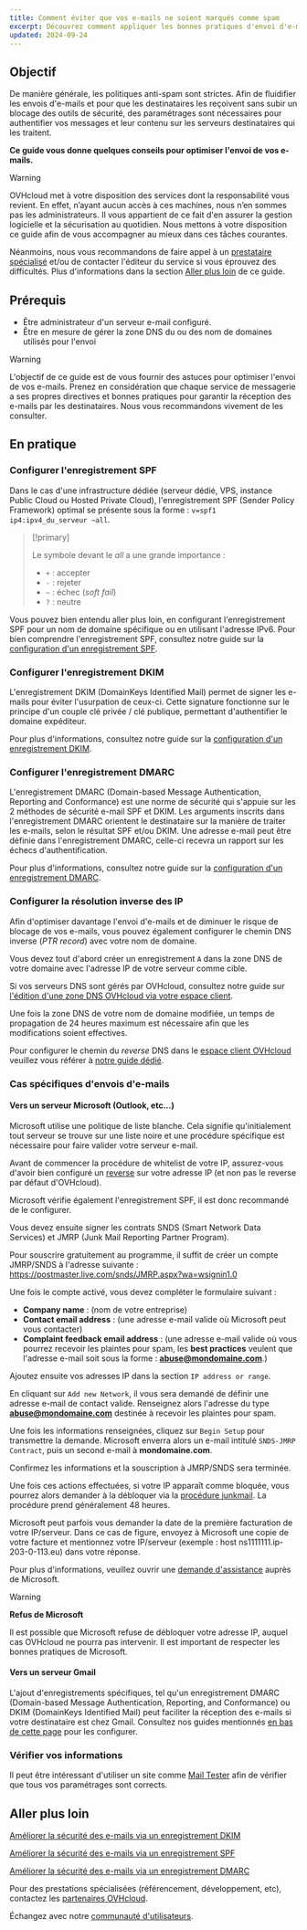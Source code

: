 ```yaml
---
title: Comment éviter que vos e-mails ne soient marqués comme spam
excerpt: Découvrez comment appliquer les bonnes pratiques d'envoi d'e-mails afin de limiter les risques de blocage des e-mails légitimes par la protection contre les spams
updated: 2024-09-24
---
```


## Objectif

De manière générale, les politiques anti-spam sont strictes. Afin de fluidifier les envois d'e-mails et pour que les destinataires les reçoivent sans subir un blocage des outils de sécurité, des paramétrages sont nécessaires pour authentifier vos messages et leur contenu sur les serveurs destinataires qui les traitent.

**Ce guide vous donne quelques conseils pour optimiser l'envoi de vos e-mails.**

> [!warning]
>
> OVHcloud met à votre disposition des services dont la responsabilité vous revient. En effet, n’ayant aucun accès à ces machines, nous n’en sommes pas les administrateurs. Il vous appartient de ce fait d'en assurer la gestion logicielle et la sécurisation au quotidien. Nous mettons à votre disposition ce guide afin de vous accompagner au mieux dans ces tâches courantes.
>
> Néanmoins, nous vous recommandons de faire appel à un [prestataire spécialisé](/links/partner) et/ou de contacter l'éditeur du service si vous éprouvez des difficultés. Plus d'informations dans la section [Aller plus loin](#aller-plus-loin) de ce guide.
>

## Prérequis

- Être administrateur d'un serveur e-mail configuré.
- Être en mesure de gérer la zone DNS du ou des nom de domaines utilisés pour l'envoi

> [!warning]
>
> L'objectif de ce guide est de vous fournir des astuces pour optimiser l'envoi de vos e-mails. Prenez en considération que chaque service de messagerie a ses propres directives et bonnes pratiques pour garantir la réception des e-mails par les destinataires. Nous vous recommandons vivement de les consulter.
>

## En pratique

<a name="spfrecord"></a>

### Configurer l'enregistrement SPF

Dans le cas d'une infrastructure dédiée (serveur dédié, VPS, instance Public Cloud ou Hosted Private Cloud), l'enregistrement SPF (Sender Policy Framework) optimal se présente sous la forme : `v=spf1 ip4:ipv4_du_serveur ~all`.

> [!primary]
>
> Le symbole devant le *all* a une grande importance :
>
> - `+` : accepter
> - `-` : rejeter
> - `~` : échec (*soft fail*)
> - `?` : neutre
>

Vous pouvez bien entendu aller plus loin, en configurant l'enregistrement SPF pour un nom de domaine spécifique ou en utilisant l'adresse IPv6. Pour bien comprendre l'enregistrement SPF, consultez notre guide sur la [configuration d'un enregistrement SPF](/pages/web_cloud/domains/dns_zone_spf).

### Configurer l'enregistrement DKIM

L'enregistrement DKIM (DomainKeys Identified Mail) permet de signer les e-mails pour éviter l'usurpation de ceux-ci. Cette signature fonctionne sur le principe d'un couple clé privée / clé publique, permettant d'authentifier le domaine expéditeur.

Pour plus d'informations, consultez notre guide sur la [configuration d'un enregistrement DKIM](/pages/web_cloud/domains/dns_zone_dkim).

### Configurer l'enregistrement DMARC

L'enregistrement DMARC (Domain-based Message Authentication, Reporting and Conformance) est une norme de sécurité qui s'appuie sur les 2 méthodes de sécurité e-mail SPF et DKIM. Les arguments inscrits dans l'enregistrement DMARC orientent le destinataire sur la manière de traiter les e-mails, selon le résultat SPF et/ou DKIM. Une adresse e-mail peut être définie dans l'enregistrement DMARC, celle-ci recevra un rapport sur les échecs d'authentification.

Pour plus d'informations, consultez notre guide sur la [configuration d'un enregistrement DMARC](/pages/web_cloud/domains/dns_zone_dmarc).

<a name="reverseip"></a>

### Configurer la résolution inverse des IP

Afin d'optimiser davantage l'envoi d'e-mails et de diminuer le risque de blocage de vos e-mails, vous pouvez également configurer le chemin DNS inverse (*PTR record*) avec votre nom de domaine.

Vous devez tout d'abord créer un enregistrement `A` dans la zone DNS de votre domaine avec l'adresse IP de votre serveur comme cible.

Si vos serveurs DNS sont gérés par OVHcloud, consultez notre guide sur [l'édition d'une zone DNS OVHcloud via votre espace client](/pages/web_cloud/domains/dns_zone_edit).

Une fois la zone DNS de votre nom de domaine modifiée, un temps de propagation de 24 heures maximum est nécessaire afin que les modifications soient effectives.

Pour configurer le chemin du *reverse* DNS dans le [espace client OVHcloud](/links/manager) veuillez vous référer à [notre guide dédié](/pages/bare_metal_cloud/virtual_private_servers/configuring-reverse-dns).

### Cas spécifiques d'envois d'e-mails

#### Vers un serveur Microsoft (Outlook, etc...)
 
Microsoft utilise une politique de liste blanche. Cela signifie qu'initialement tout serveur se trouve sur une liste noire et une procédure spécifique est nécessaire pour faire valider votre serveur e-mail.

Avant de commencer la procédure de whitelist de votre IP, assurez-vous d'avoir bien configuré un [reverse](#reverseip) sur votre adresse IP (et non pas le reverse par défaut d'OVHcloud).

Microsoft vérifie également l'enregistrement SPF, il est donc recommandé de le configurer.

Vous devez ensuite signer les contrats SNDS (Smart Network Data Services) et JMRP (Junk Mail Reporting Partner Program).

Pour souscrire gratuitement au programme, il suffit de créer un compte JMRP/SNDS à l'adresse suivante :
<https://postmaster.live.com/snds/JMRP.aspx?wa=wsignin1.0>

Une fois le compte activé, vous devez compléter le formulaire suivant :

- **Company name** : (nom de votre entreprise)
- **Contact email address** : (une adresse e-mail valide où Microsoft peut vous contacter)
- **Complaint feedback email address** : (une adresse e-mail valide où vous pourrez recevoir les plaintes pour spam, les **best practices** veulent que l'adresse e-mail soit sous la forme : **abuse@mondomaine.com**.)

Ajoutez ensuite vos adresses IP dans la section `IP address or range`.

En cliquant sur `Add new Network`, il vous sera demandé de définir une adresse e-mail de contact valide. Renseignez alors l'adresse du type **abuse@mondomaine.com** destinée à recevoir les plaintes pour spam.

Une fois les informations renseignées, cliquez sur `Begin Setup` pour transmettre la demande. Microsoft enverra alors un e-mail intitulé `SNDS-JMRP Contract`, puis un second e-mail à **mondomaine.com**.

Confirmez les informations et la souscription à JMRP/SNDS sera terminée.

Une fois ces actions effectuées, si votre IP apparaît comme bloquée, vous pourrez alors demander à la débloquer via la [procédure junkmail](https://support.microsoft.com/en-us/getsupport?oaspworkflow=start_1.0.0.0&wfname=capsub&productkey=edfsmsbl3&locale=en-us&ccsid=635857671692853062). La procédure prend généralement 48 heures.

Microsoft peut parfois vous demander la date de la première facturation de votre IP/serveur. Dans ce cas de figure, envoyez à Microsoft une copie de votre facture et mentionnez votre IP/serveur (exemple : host ns1111111.ip-203-0-113.eu) dans votre réponse.

Pour plus d'informations, veuillez ouvrir une [demande d'assistance](https://support.microsoft.com/en-us/getsupport?oaspworkflow=start_1.0.0.0&wfname=capsub&productkey=edfsmsbl3&ccsid=6364926882037750656) auprès de Microsoft.

> [!warning]
>
> **Refus de Microsoft**
>
> Il est possible que Microsoft refuse de débloquer votre adresse IP, auquel cas OVHcloud ne pourra pas intervenir. Il est important de respecter les bonnes pratiques de Microsoft.
>

#### Vers un serveur Gmail

L'ajout d'enregistrements spécifiques, tel qu'un enregistrement DMARC (Domain-based Message Authentication, Reporting, and Conformance) ou DKIM (DomainKeys Identified Mail) peut faciliter la réception des e-mails si votre destinataire est chez Gmail. Consultez nos guides mentionnés [en bas de cette page](#go-further) pour les configurer.

### Vérifier vos informations

Il peut être intéressant d'utiliser un site comme [Mail Tester](http://www.mail-tester.com/) afin de vérifier que tous vos paramétrages sont corrects.

<a name="go-further"></a>

## Aller plus loin

[Améliorer la sécurité des e-mails via un enregistrement DKIM](/pages/web_cloud/domains/dns_zone_dkim)

[Améliorer la sécurité des e-mails via un enregistrement SPF](/pages/web_cloud/domains/dns_zone_spf)

[Améliorer la sécurité des e-mails via un enregistrement DMARC](/pages/web_cloud/domains/dns_zone_dmarc)

Pour des prestations spécialisées (référencement, développement, etc), contactez les [partenaires OVHcloud](/links/partner).

Échangez avec notre [communauté d'utilisateurs](/links/community).